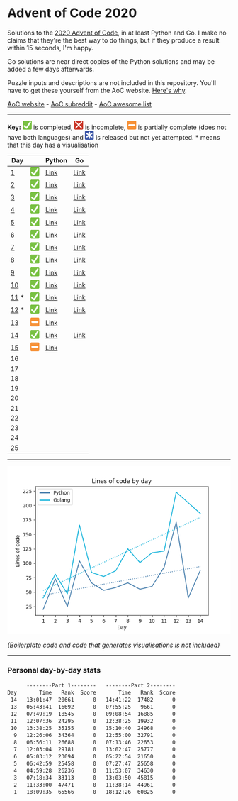 # Advent of Code 2020

Solutions to the [2020 Advent of Code](https://adventofcode.com/2020), in at least Python and Go. I make no claims that they're the best way to do things, but if they produce a result within 15 seconds, I'm happy.

Go solutions are near direct copies of the Python solutions and may be added a few days afterwards.

Puzzle inputs and descriptions are not included in this repository. You'll have to get these yourself from the AoC website. [Here's why](https://www.reddit.com/r/adventofcode/comments/k99rod/sharing_input_data_were_we_requested_not_to/gf2ukkf/?context=3).

[AoC website](https://adventofcode.com) - [AoC subreddit](https://www.reddit.com/r/adventofcode) - [AoC awesome list](https://github.com/Bogdanp/awesome-advent-of-code)

---

**Key:** ![Completed][check] is completed, ![Incomplete][cross] is incomplete, ![Partially complete][partial] is partially complete (does not have both languages) and ![Not yet attempted][pending] is released but not yet attempted. \* means that this day has a visualisation

<!-- PARSE START -->

| Day                              |                                | Python                                    | Go                                |
| -------------------------------- | ------------------------------ | ----------------------------------------- | --------------------------------- |
| [1](/01-reportRepair)            | ![Completed][check]            | [Link](/01-reportRepair/python)           | [Link](/01-reportRepair/go)       |
| [2](/02-passwordPhilosophy)      | ![Completed][check]            | [Link](/02-passwordPhilosophy/python)     | [Link](/02-passwordPhilosophy/go) |
| [3](/03-tobogganTrajectory)      | ![Completed][check]            | [Link](/03-tobogganTrajectory/python)     | [Link](/03-tobogganTrajectory/go) |
| [4](/04-passportProcessing)      | ![Completed][check]            | [Link](/04-passportProcessing/python)     | [Link](/04-passportProcessing/go) |
| [5](/05-binaryBoarding)          | ![Completed][check]            | [Link](/05-binaryBoarding/python)         | [Link](/05-binaryBoarding/go)     |
| [6](/06-customCustoms)           | ![Completed][check]            | [Link](/06-customCustoms/python)          | [Link](/06-customCustoms/go)      |
| [7](/07-handyHaversacks)         | ![Completed][check]            | [Link](/07-handyHaversacks/python)        | [Link](/07-handyHaversacks/go)    |
| [8](/08-handheldHalting)         | ![Completed][check]            | [Link](/08-handheldHalting/python)        | [Link](/08-handheldHalting/go)    |
| [9](/09-encodingError)           | ![Completed][check]            | [Link](/09-encodingError/python)          | [Link](/09-encodingError/go)      |
| [10](/10-adapterArray)           | ![Completed][check]            | [Link](/10-adapterArray/python)           | [Link](/10-adapterArray/go)       |
| [11](/11-seatingSystem) \*       | ![Completed][check]            | [Link](/11-seatingSystem/python)          | [Link](/11-seatingSystem/python)  |
| [12](/12-rainRisk) \*            | ![Completed][check]            | [Link](/12-rainRisk/python)               | [Link](/12-rainRisk/go)           |
| [13](/13-shuttleSearch)          | ![Partially complete][partial] | [Link](/13-shuttleSearch/python)          |                                   |
| [14](/14-dockingData)            | ![Completed][check]            | [Link](/14-dockingData/python)            | [Link](/14-dockingData/go)        |
| [15](/15-rambunctiousRecitation) | ![Partially complete][partial] | [Link](/15-rambunctiousRecitation/python) |                                   |
| 16                               |                                |                                           |                                   |
| 17                               |                                |                                           |                                   |
| 18                               |                                |                                           |                                   |
| 19                               |                                |                                           |                                   |
| 20                               |                                |                                           |                                   |
| 21                               |                                |                                           |                                   |
| 22                               |                                |                                           |                                   |
| 23                               |                                |                                           |                                   |
| 24                               |                                |                                           |                                   |
| 25                               |                                |                                           |                                   |

<!-- PARSE END -->

---

![Lines of code per day](https://github.com/codemicro/adventOfCode/blob/master/.github/clocgraph.png?raw=true)

_(Boilerplate code and code that generates visualisations is not included)_

---

<!-- RANK START -->

### Personal day-by-day stats

```
      --------Part 1--------   --------Part 2--------
Day       Time   Rank  Score       Time   Rank  Score
 14   13:01:47  20661      0   14:41:22  17482      0
 13   05:43:41  16692      0   07:55:25   9661      0
 12   07:49:19  18545      0   09:08:54  16885      0
 11   12:07:36  24295      0   12:38:25  19932      0
 10   13:38:25  35155      0   15:10:40  24968      0
  9   12:26:06  34364      0   12:55:00  32791      0
  8   06:56:11  26688      0   07:13:46  22653      0
  7   12:03:04  29181      0   13:02:47  25777      0
  6   05:03:12  23094      0   05:22:54  21650      0
  5   06:42:59  25458      0   07:27:47  25658      0
  4   04:59:28  26236      0   11:53:07  34630      0
  3   07:18:34  33113      0   13:03:50  45815      0
  2   11:33:00  47471      0   11:38:14  44961      0
  1   18:09:35  65566      0   18:12:26  60825      0
```

<!-- RANK END -->

[check]: https://github.com/codemicro/adventOfCode/blob/master/.github/check.png?raw=true
[cross]: https://github.com/codemicro/adventOfCode/blob/master/.github/cross.png?raw=true
[partial]: https://github.com/codemicro/adventOfCode/blob/master/.github/partial.png?raw=true
[pending]: https://github.com/codemicro/adventOfCode/blob/master/.github/asterisk.png?raw=true
